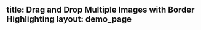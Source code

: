 title: Drag and Drop Multiple Images with Border Highlighting
layout: demo_page
---

<!-- {% iframe /downloads/code/sandbox/Image_Border_Highlighting.html %} -->

<!-- {% include_code Konva Image Border Highlighting Demo sandbox/Image_Border_Highlighting.html %} -->
